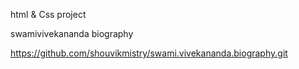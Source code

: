 html & Css project

swamivivekananda biography

https://github.com/shouvikmistry/swami.vivekananda.biography.git
